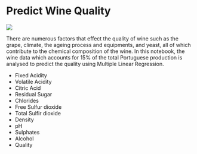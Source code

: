 # Predict Wine Quality

![](_images/wince-image-0.jpg)

There are numerous factors that effect the quality of wine such as the grape, climate, the ageing process and equipments, and yeast, all of which contribute to the chemical composition of the wine. In this notebook, the wine data which accounts for 15% of the total Portuguese production is analysed to predict the quality using Multiple Linear Regression.

* Fixed Acidity
* Volatile Acidity
* Citric Acid
* Residual Sugar
* Chlorides
* Free Sulfur dioxide
* Total Sulfir dioxide
* Density
* pH
* Sulphates
* Alcohol
* Quality
